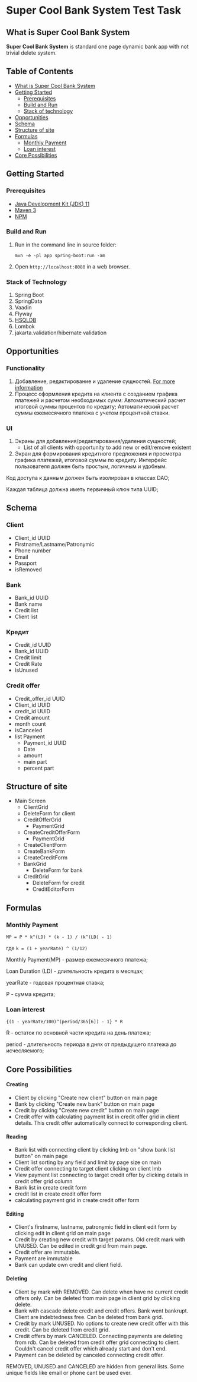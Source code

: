 # Super Cool Bank System Test Task

## What is Super Cool Bank System

**Super Cool Bank System** is standard one page dynamic bank app with not trivial delete system.

## Table of Contents

- [What is Super Cool Bank System](#what-is-super-cool-bank-system)
- [Getting Started](#getting-started)
    - [Prerequisites](#prerequisites)
    - [Build and Run](#build-and-run)
    - [Stack of technology](#stack-of-technology)
- [Opportunities](#opportunities)
- [Schema](#schema)
- [Structure of site](#structure-of-site)
- [Formulas](#formulas)
    - [Monthly Payment](#monthly-payment)
    - [Loan interest](#loan-interest)
- [Core Possibilities](#core-possibilities)

## Getting Started

### Prerequisites

* [Java Development Kit (JDK) 11](https://libericajdk.ru/pages/downloads/#/java-11-lts)
* [Maven 3](https://maven.apache.org/download.cgi)
* [NPM](https://www.npmjs.com/)

### Build and Run

1. Run in the command line in source folder:
    ```
    mvn -e -pl app spring-boot:run -am
    ```

2. Open `http://localhost:8080` in a web browser.

### Stack of Technology

1. Spring Boot
2. SpringData
3. Vaadin
4. Flyway
5. [HSQLDB](http://hsqldb.org/doc/2.0/guide/running-chapt.html#rgc_inprocess)
6. Lombok
7. jakarta.validation/hibernate validation

## Opportunities

### Functionality

1. Добавление, редактирование и удаление сущностей. [For more information](#core-possibilities) 
1. Процесс оформления кредита на клиента с созданием графика платежей и расчетом необходимых сумм:
   Автоматический расчет итоговой суммы процентов по кредиту; Автоматический расчет суммы ежемесячного платежа с учетом
   процентной ставки.

### UI

1. Экраны для добавления/редактирования/удаления сущностей;
    * List of all clients with opportunity to add new or edit/remove existent
2. Экран для формирования кредитного предложения и просмотра графика платежей, итоговой суммы по кредиту. Интерфейс
   пользователя должен быть простым, логичным и удобным.

Код доступа к данным должен быть изолирован в классах DAO;

Каждая таблица должна иметь первичный ключ типа UUID;

## Schema

### Client

* Client_id UUID
* Firstname/Lastname/Patronymic
* Phone number
* Email
* Passport
* isRemoved

### Bank

* Bank_id UUID
* Bank name
* Credit list
* Client list

### Кредит

* Credit_id UUID
* Bank_id UUID
* Credit limit
* Credit Rate
* isUnused

### Credit offer

* Credit_offer_id UUID
* Client_id UUID
* credit_id UUID
* Credit amount
* month count
* isCanceled
* list Payment
    * Payment_id UUID
    * Date
    * amount
    * main part
    * percent part

## Structure of site

- Main Screen
    - ClientGrid
    - DeleteForm for client
    - CreditOfferGrid
        - PaymentGrid
    - CreateCreditOfferForm
        - PaymentGrid
    - CreateClientForm
    - CreateBankForm
    - CreateCreditForm
    - BankGrid
        - DeleteForm for bank
    - CreditGrid
        - DeleteForm for credit
        - CreditEditorForm

## Formulas

### Monthly Payment

```MP = P * k^(LD) * (k - 1) / (k^(LD) - 1)```

где `k = (1 + yearRate) ^ (1/12)`

Monthly Payment(MP) - размер ежемесячного платежа;

Loan Duration (LD) - длительность кредита в месяцах;

yearRate - годовая процентная ставка;

P - сумма кредита;

### Loan interest

```
{(1 - yearRate/100)^(period/365[6]) - 1} * R
```

R - остаток по основной части кредита на день платежа;

period - длительность периода в днях от предыдущего платежа до исчесляемого;

## Core Possibilities

#### Creating

* Client by clicking "Create new client" button on main page
* Bank by clicking "Create new bank" button on main page
* Credit by clicking "Create new credit" button on main page
* Credit offer with calculating payment list in credit offer grid in client details. This credit offer automatically
  connect to corresponding client.

#### Reading

* Bank list with connecting client by clicking lmb on "show bank list button" on main page
* Client list sorting by any field and limit by page size on main
* Credit offer connecting to target client clicking on client lmb
* View payment list connecting to target credit offer by clicking details in credit offer grid column
* Bank list in create credit form
* credit list in create credit offer form
* calculating payment grid in create credit offer form

#### Editing

* Client's firstname, lastname, patronymic field in client edit form by clicking edit in client grid on main page
* Credit by creating new credit with target params. Old credit mark with UNUSED. Can be edited in credit grid from main
  page.
* Credit offer are immutable.
* Payment are immutable
* Bank can update own credit and client field.

#### Deleting

* Client by mark with REMOVED. Can delete when have no current credit offers only. Can be deleted from main page in
  client grid by clicking delete.
* Bank with cascade delete credit and credit offers. Bank went bankrupt. Client are indebtedness free. Can be deleted
  from bank grid.
* Credit by mark UNUSED. No options to create new credit offer with this credit. Can be deleted from credit grid.
* Credit offers by mark CANCELED. Connecting payments are deleting from rdb. Can be deleted from credit offer grid
  connecting to client. Couldn't cancel credit offer which already start and don't end.
* Payment can be deleted by canceled connecting credit offer.

REMOVED, UNUSED and CANCELED are hidden from general lists. Some unique fields like email or phone cant be used ever.
